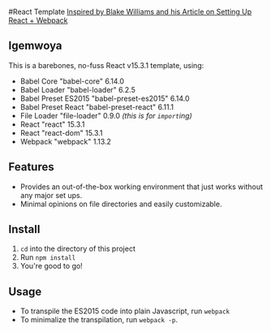#React Template
[Inspired by Blake Williams and his Article on Setting Up React + Webpack](https://robots.thoughtbot.com/setting-up-webpack-for-react-and-hot-module-replacement)

## Igemwoya
This is a barebones, no-fuss React v15.3.1 template, using:
* Babel Core "babel-core" 6.14.0
* Babel Loader "babel-loader" 6.2.5
* Babel Preset ES2015 "babel-preset-es2015" 6.14.0
* Babel Preset React "babel-preset-react" 6.11.1
* File Loader "file-loader" 0.9.0 _(this is for `import`ing)_
* React "react" 15.3.1
* React "react-dom" 15.3.1
* Webpack "webpack" 1.13.2

## Features
* Provides an out-of-the-box working environment that just works without any major set ups.
* Minimal opinions on file directories and easily customizable.

## Install
1. `cd` into the directory of this project
2. Run `npm install`
3. You're good to go!

## Usage
* To transpile the ES2015 code into plain Javascript, run `webpack`
* To minimalize the transpilation, run `webpack -p`.
